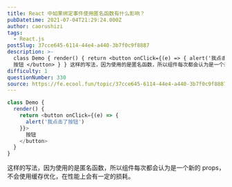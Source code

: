 ```yaml
---
title: React 中如果绑定事件使用匿名函数有什么影响？
pubDatetime: 2021-07-04T21:29:24.000Z
author: caorushizi
tags:
  - React.js
postSlug: 37cce645-6114-44e4-a440-3b7f0c9f8887
description: >-
  class Demo { render() { return <button onClick={(e) => { alert('我点击了按钮') }}>
  按钮 </button> } } 这样的写法，因为使用的是匿名函数，所以组件每次都会认为是一个新的 props，不会使用缓存优化，在性能上会有一定的损耗。
difficulty: 1
questionNumber: 330
source: https://fe.ecool.fun/topic/37cce645-6114-44e4-a440-3b7f0c9f8887
---
```


```react.js
class Demo {
  render() {
    return <button onClick={(e) => {
      alert('我点击了按钮')
    }}>
      按钮
    </button>
  }
}

```

这样的写法，因为使用的是匿名函数，所以组件每次都会认为是一个新的 props，不会使用缓存优化，在性能上会有一定的损耗。
